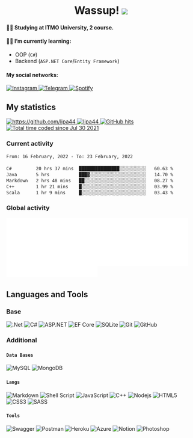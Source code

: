 ### <h1 align="center">Wassup! <img src="https://i.giphy.com/media/5QSqXWQWCoeGch9RX6/giphy.webp" height="40px" align="center"></img></h1>

<!-- <div align="center">
	<img src="header.svg" height="400" width="800" alt="Click to see the source">
</div> -->

#### 👨‍🎓 Studying at ITMO University, 2 course.

#### 👨‍💻 I’m currently learning:
   - OOP (`C#`)
   - Backend (`ASP.NET Core`/`Entity Framework`)

#### My social networks:

<a href="https://www.instagram.com/dirty_lipa/">
   <img top="0" src="https://img.shields.io/badge/instagram-%23E4405F.svg?style=for-the-badge&logo=Instagram&logoColor=white" alt="Instagram" target="_blank" margin-left="10px">
</a>
<a href="https://t.me/dirty_lipa">
   <img top="0" src="https://img.shields.io/badge/Telegram-2CA5E0?style=for-the-badge&logo=telegram&logoColor=white" alt="Telegram" target="_blank" margin-left="10px">
</a>
<a href="https://open.spotify.com/user/213fpft2wghl5ywvgb8lpz0xp?si=a635583a007043bd">
   <img top="0" src="https://img.shields.io/badge/Spotify-1ED760?style=for-the-badge&logo=spotify&logoColor=white" alt="Spotify" target="_blank" margin-left="10px">
</a>

## My statistics

<a href="#" target="_blank">
   <img src="https://komarev.com/ghpvc/?username=lipa44&color=success&style=flat-square" alt="https://github.com/lipa44" />
</a>
<a href="#" target="_blank">
   <img alt="lipa44" src="https://badges.pufler.dev/visits/lipa44/lipa44?logo=GitHub&label=Visits&color=success&logoColor=white&style=flat-square"/>
</a>
<a href="#" target="_blank">
   <img alt="GitHub hits" src="https://img.shields.io/github/last-commit/lipa44/lipa44?label=Profile%20updated&style=flat-square">
</a>

<a href="https://wakatime.com/@2ab39d17-44a5-4823-8a27-97945eee1ce4">
	<img src="https://wakatime.com/badge/user/2ab39d17-44a5-4823-8a27-97945eee1ce4.svg" alt="Total time coded since Jul 30 2021" />
</a>

### Current activity

<!--START_SECTION:waka-->
```text
From: 16 February, 2022 - To: 23 February, 2022

C#         20 hrs 37 mins  ███████████████░░░░░░░░░░   60.63 % 
Java       5 hrs           ███▓░░░░░░░░░░░░░░░░░░░░░   14.70 % 
Markdown   2 hrs 48 mins   ██░░░░░░░░░░░░░░░░░░░░░░░   08.27 % 
C++        1 hr 21 mins    █░░░░░░░░░░░░░░░░░░░░░░░░   03.99 % 
Scala      1 hr 9 mins     █░░░░░░░░░░░░░░░░░░░░░░░░   03.43 % 
```
<!--END_SECTION:waka-->

### Global activity

<div display="block">
	<img align="left" width="48%" alt="isocalendar" src=".github/metrics/isocalendar_metrics.svg" />
	<img align="center" width="48%" alt="contributions" src=".github/metrics/contributions_metrics.svg" />
	<img align="center" width="48%" alt="languages" src=".github/metrics/languages_metrics.svg" />
</div>

<br/>
<br/>

## Languages and Tools

### Base
![.Net](https://img.shields.io/badge/.NET-5C2D91?style=for-the-badge&logo=.net&logoColor=white)
![C#](https://img.shields.io/badge/c%23-%23239120.svg?style=for-the-badge&logo=c-sharp&logoColor=white)
![ASP.NET](https://img.shields.io/badge/ASP.NET%20Core%206%20-blueviolet?style=for-the-badge&logo=dotnet)
![EF Core](https://img.shields.io/badge/EF%20Core%206%20-informational?style=for-the-badge&logo=dotnet)
![SQLite](https://img.shields.io/badge/sqlite-%2307405e.svg?style=for-the-badge&logo=sqlite&logoColor=white)
![Git](https://img.shields.io/badge/git-%23F05033.svg?style=for-the-badge&logo=git&logoColor=white)
![GitHub](https://img.shields.io/badge/github-%23121011.svg?style=for-the-badge&logo=github&logoColor=white)

### Additional

#### `Data Bases`
![MySQL](https://img.shields.io/badge/mysql-%2300f.svg?style=for-the-badge&logo=mysql&logoColor=white)
![MongoDB](https://img.shields.io/badge/MongoDB-%234ea94b.svg?style=for-the-badge&logo=mongodb&logoColor=white)

#### `Langs`
![Markdown](https://img.shields.io/badge/markdown-%23000000.svg?style=for-the-badge&logo=markdown&logoColor=white)
![Shell Script](https://img.shields.io/badge/shell_script-%23121011.svg?style=for-the-badge&logo=gnu-bash&logoColor=white)
![JavaScript](https://img.shields.io/badge/javascript-%23323330.svg?style=for-the-badge&logo=javascript&logoColor=%23F7DF1E)
![C++](https://img.shields.io/badge/c++-%2300599C.svg?style=for-the-badge&logo=c%2B%2B&logoColor=white)
![Nodejs](https://img.shields.io/badge/node.js-%2343853D.svg?style=for-the-badge&logo=node-dot-js&logoColor=white)
![HTML5](https://img.shields.io/badge/html5-%23E34F26.svg?style=for-the-badge&logo=html5&logoColor=white)
![CSS3](https://img.shields.io/badge/css3-%231572B6.svg?style=for-the-badge&logo=css3&logoColor=white)
![SASS](https://img.shields.io/badge/SASS-hotpink.svg?style=for-the-badge&logo=SASS&logoColor=white)

#### `Tools`
![Swagger](https://img.shields.io/badge/-Swagger-%23Clojure?style=for-the-badge&logo=swagger&logoColor=white)
![Postman](https://img.shields.io/badge/Postman-FF6C37?style=for-the-badge&logo=postman&logoColor=white)
![Heroku](https://img.shields.io/badge/heroku-%23430098.svg?style=for-the-badge&logo=heroku&logoColor=white)
![Azure](https://img.shields.io/badge/azure-%230072C6.svg?style=for-the-badge&logo=microsoftazure&logoColor=white)
![Notion](https://img.shields.io/badge/Notion-%23000000.svg?style=for-the-badge&logo=notion&logoColor=white)
![Photoshop](https://img.shields.io/badge/photoshop-%2331A8FF.svg?style=for-the-badge&logo=adobephotoshop&logoColor=white)
